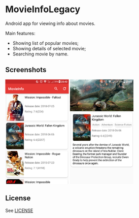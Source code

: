 # MovieInfoLegacy
Android app for viewing info about movies.

Main features:
* Showing list of popular movies;
* Showing details of selected movie;
* Searching movie by name.

## Screenshots
<p float="left">
  <img src="https://github.com/SergeySharipov/MovieInfoLegacy/blob/master/screenshots/1.png" width="200"/>
  <img src="https://github.com/SergeySharipov/MovieInfoLegacy/blob/master/screenshots/2.png" width="200"/>
</p>

## License
See [LICENSE](LICENSE)
